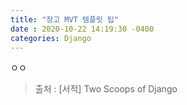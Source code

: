 ```yaml
---
title: "장고 MVT 템플릿 팁"
date : 2020-10-22 14:19:30 -0400
categories: Django
---
```


ㅇㅇ
> 출처 : [서적] Two Scoops of Django
